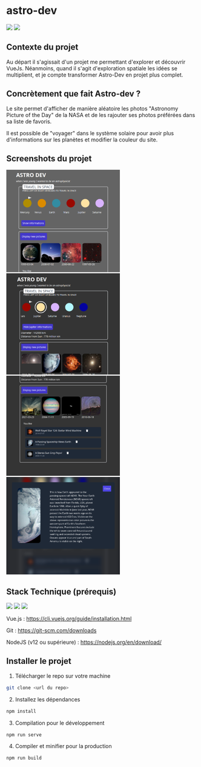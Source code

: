 # astro-dev

![](https://img.shields.io/badge/-Vue.js-05122A?style=for-the-badge&logo=Vue.js) ![](https://img.shields.io/badge/-Tailwind-05122A?style=for-the-badge&logo=TailwindCSS) 

## Contexte du projet

Au départ il s'agissait d'un projet me permettant d'explorer et découvrir VueJs. Néanmoins, quand il s'agit d'exploration spatiale les idées se multiplient, et je compte transformer Astro-Dev en projet plus complet.

## Concrètement que fait Astro-dev ? 

Le site permet d'afficher de manière aléatoire les photos "Astronomy Picture of the Day" de la NASA et de les rajouter ses photos préférées dans sa liste de favoris. 

Il est possible de "voyager" dans le système solaire pour avoir plus d'informations sur les planètes et modifier la couleur du site. 

## Screenshots du projet

<img src="./screenshot/astrodev01" alt="screenshot astro-dev" width="300"/>
<img src="./screenshot/astrodev02" alt="screenshot astro-dev" width="300"/>
<img src="./screenshot/astrodev03" alt="screenshot astro-dev" width="300"/>
<img src="./screenshot/astrodev04" alt="screenshot astro-dev" width="300"/>

## Stack Technique (prérequis) 

![](https://img.shields.io/badge/-Vue.js-05122A?style=for-the-badge&logo=Vue.js) 
![](https://img.shields.io/badge/-Node.js-05122A?style=for-the-badge&logo=Node.js) 
![](https://img.shields.io/badge/-Git-05122A?style=for-the-badge&logo=Git)

Vue.js : https://cli.vuejs.org/guide/installation.html

Git : https://git-scm.com/downloads

NodeJS (v12 ou supérieure) : https://nodejs.org/en/download/


## Installer le projet 


1. Télécharger le repo sur votre machine

```bash
git clone <url du repo>
```

2. Installez les dépendances

```bash
npm install 
```
3. Compilation pour le développement
```
npm run serve
```
4. Compiler et minifier pour la production
```
npm run build
```

